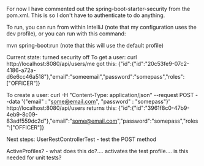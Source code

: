 For now I have commented out the spring-boot-starter-security from the pom.xml. This is so I don't have to authenticate to do anything.

To run, you can run from within IntelliJ (note that my configuration uses the dev profile), or you can run with this command:

mvn spring-boot:run (note that this will use the default profile)



Current state:
turned security off
To get a user:
curl http://localhost:8080/api/users/me
got this:
{"id":{"id":"20c53fe9-07c2-4186-a72a-d6e6cc46a518"},"email":"someemail","password":"somepass","roles":["OFFICER"]}

To create a user:
curl -H "Content-Type: application/json" --request POST --data '{"email" : "some@email.com", "password" : "somepass"}' http://localhost:8080/api/users
returns this:
{"id":{"id":"3961f8c0-47b9-4eb9-8c09-83adf559dc2d"},"email":"some@email.com","password":"somepass","roles":["OFFICER"]}




Next steps:
UserRestControllerTest - test the POST method

ActiveProfiles? - what does this do?.... activates the test profile.... is this needed for unit tests?
